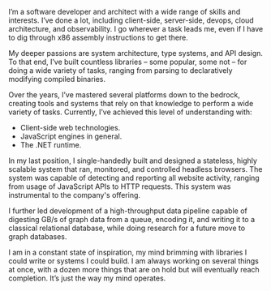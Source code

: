 I’m a software developer and architect with a wide range of skills and interests. I’ve done a lot, including client-side, server-side, devops, cloud architecture, and observability. I go wherever a task leads me, even if I have to dig through x86 assembly instructions to get there. 

My deeper passions are system architecture, type systems, and API design. To that end, I’ve built countless libraries – some popular, some not – for doing a wide variety of tasks, ranging from parsing to declaratively modifying compiled binaries. 

Over the years, I’ve mastered several platforms down to the bedrock, creating tools and systems that rely on that knowledge to perform a wide variety of tasks. Currently, I’ve achieved this level of understanding with:

- Client-side web technologies.
- JavaScript engines in general.
- The .NET runtime.

In my last position, I single-handedly built and designed a stateless, highly scalable system that ran, monitored, and controlled headless browsers. The system was capable of detecting and reporting all website activity, ranging from usage of JavaScript APIs to HTTP requests. This system was instrumental to the company's offering.

I further led development of a high-throughput data pipeline capable of digesting GB/s of graph data from a queue, encoding it, and writing it to a classical relational database, while doing research for a future move to graph databases. 

I am in a constant state of inspiration, my mind brimming with libraries I could write or systems I could build. I am always working on several things at once, with a dozen more things that are on hold but will eventually reach completion. It’s just the way my mind operates.

